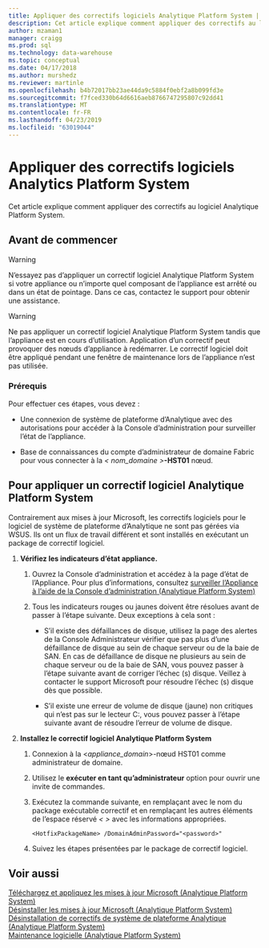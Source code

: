 ```yaml
---
title: Appliquer des correctifs logiciels Analytique Platform System | Microsoft Docs
description: Cet article explique comment appliquer des correctifs au logiciel Analytique Platform System.
author: mzaman1
manager: craigg
ms.prod: sql
ms.technology: data-warehouse
ms.topic: conceptual
ms.date: 04/17/2018
ms.author: murshedz
ms.reviewer: martinle
ms.openlocfilehash: b4b72017bb23ae44da9c5884f0ebf2a8b099fd3e
ms.sourcegitcommit: f7fced330b64d6616aeb8766747295807c92dd41
ms.translationtype: MT
ms.contentlocale: fr-FR
ms.lasthandoff: 04/23/2019
ms.locfileid: "63019044"
---
```

# <a name="apply-analytics-platform-system-hotfixes"></a>Appliquer des correctifs logiciels Analytics Platform System
Cet article explique comment appliquer des correctifs au logiciel Analytique Platform System.  
  
## <a name="before-you-begin"></a>Avant de commencer  
  
> [!WARNING]  
> N’essayez pas d’appliquer un correctif logiciel Analytique Platform System si votre appliance ou n’importe quel composant de l’appliance est arrêté ou dans un état de pointage. Dans ce cas, contactez le support pour obtenir une assistance.  
  
> [!WARNING]  
> Ne pas appliquer un correctif logiciel Analytique Platform System tandis que l’appliance est en cours d’utilisation. Application d’un correctif peut provoquer des nœuds d’appliance à redémarrer. Le correctif logiciel doit être appliqué pendant une fenêtre de maintenance lors de l’appliance n’est pas utilisée.  
  
### <a name="prerequisites"></a>Prérequis  
Pour effectuer ces étapes, vous devez :  
  
-   Une connexion de système de plateforme d’Analytique avec des autorisations pour accéder à la Console d’administration pour surveiller l’état de l’appliance. <!-- MISSING LINKS See [Grant Permissions to Use the Admin Console &#40;SQL Server PDW&#41;](../sqlpdw/grant-permissions-to-use-the-admin-console-sql-server-pdw.md).  -->  
  
-   Base de connaissances du compte d’administrateur de domaine Fabric pour vous connecter à la _< nom_domaine >_**-HST01** nœud.  
  
## <a name="HowToInstallPDW"></a>Pour appliquer un correctif logiciel Analytique Platform System  
Contrairement aux mises à jour Microsoft, les correctifs logiciels pour le logiciel de système de plateforme d’Analytique ne sont pas gérées via WSUS. Ils ont un flux de travail différent et sont installés en exécutant un package de correctif logiciel.  
  
1.  **Vérifiez les indicateurs d’état appliance.**  
  
    1.  Ouvrez la Console d’administration et accédez à la page d’état de l’Appliance. Pour plus d’informations, consultez [surveiller l’Appliance à l’aide de la Console d’administration &#40;Analytique Platform System&#41;](monitor-the-appliance-by-using-the-admin-console.md)  
  
    2.  Tous les indicateurs rouges ou jaunes doivent être résolues avant de passer à l’étape suivante. Deux exceptions à cela sont :  
  
        -   S’il existe des défaillances de disque, utilisez la page des alertes de la Console Administrateur vérifier que pas plus d’une défaillance de disque au sein de chaque serveur ou de la baie de SAN. En cas de défaillance de disque ne plusieurs au sein de chaque serveur ou de la baie de SAN, vous pouvez passer à l’étape suivante avant de corriger l’échec (s) disque. Veillez à contacter le support Microsoft pour résoudre l’échec (s) disque dès que possible.  
  
        -   S’il existe une erreur de volume de disque (jaune) non critiques qui n’est pas sur le lecteur C:\, vous pouvez passer à l’étape suivante avant de résoudre l’erreur de volume de disque.  
  
2.  **Installez le correctif logiciel Analytique Platform System**  
  
    1.  Connexion à la <*appliance_domain*>-nœud HST01 comme administrateur de domaine.  
  
    2.  Utilisez le **exécuter en tant qu’administrateur** option pour ouvrir une invite de commandes.  
  
    3.  Exécutez la commande suivante, en remplaçant *<HotfixPackageName>* avec le nom du package exécutable correctif et en remplaçant les autres éléments de l’espace réservé *< >* avec les informations appropriées.  
  
        ```  
        <HotfixPackageName> /DomainAdminPassword="<password>"  
        ```  
  
    4.  Suivez les étapes présentées par le package de correctif logiciel.  
  
## <a name="see-also"></a>Voir aussi  
[Téléchargez et appliquez les mises à jour Microsoft &#40;Analytique Platform System&#41;](download-and-apply-microsoft-updates.md)  
[Désinstaller les mises à jour Microsoft &#40;Analytique Platform System&#41;](uninstall-microsoft-updates.md)  
[Désinstallation de correctifs de système de plateforme Analytique &#40;Analytique Platform System&#41;](uninstall-analytics-platform-system-hotfixes.md)  
[Maintenance logicielle &#40;Analytique Platform System&#41;](software-servicing.md)  
  
